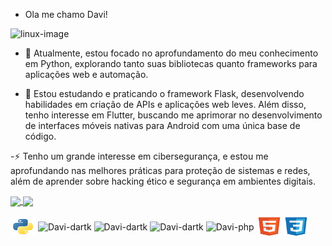 - Ola me chamo Davi!

 <img src="https://media1.tenor.com/m/y-cCxl8uEw0AAAAd/yetopen.gif" width="300" height="500" alt="linux-image">



- 👀 Atualmente, estou focado no aprofundamento do meu conhecimento em Python, explorando tanto suas bibliotecas quanto frameworks para aplicações web e automação.

- 🌱 Estou estudando e praticando o framework Flask, desenvolvendo habilidades em criação de APIs e aplicações web leves. Além disso, tenho interesse em Flutter, buscando me aprimorar no desenvolvimento de interfaces móveis nativas para Android com uma única base de código.

-⚡ Tenho um grande interesse em cibersegurança, e estou me aprofundando nas melhores práticas para proteção de sistemas e redes, além de aprender sobre hacking ético e segurança em ambientes digitais.

<a href="https://github.com/Davi-77/github-readme-stats">
  <img height=200 align="center" src="https://github-readme-stats.vercel.app/api?username=Davi-77" />
</a>
<a href="https://github.com/Davi-77/convoychat">
  <img height=200 align="center" src="https://github-readme-stats.vercel.app/api/top-langs?username=Davi-77&layout=compact&langs_count=8&card_width=320" />
</a>

<div style="display: inline_block"><br>
  <img align="center" alt="Davi-Python" height="30" width="40" src="https://raw.githubusercontent.com/devicons/devicon/master/icons/python/python-original.svg">
   <img   align="center" alt="Davi-dartk" height="30" width="40" src="https://cdn.jsdelivr.net/gh/devicons/devicon@latest/icons/flask/flask-original.svg" />
  <img align="center" alt="Davi-dartk" height="30" width="40" src="https://cdn.jsdelivr.net/gh/devicons/devicon@latest/icons/dart/dart-original.svg" />
  <img align="center" alt="Davi-dartk" height="30" width="40" src="https://cdn.jsdelivr.net/gh/devicons/devicon@latest/icons/flutter/flutter-original.svg" />
  <img align="center" alt="Davi-php"  height="30" width="40" src="https://cdn.jsdelivr.net/gh/devicons/devicon@latest/icons/php/php-original.svg" />
  <img align="center" alt="Davi-HTML" height="30" width="40" src="https://raw.githubusercontent.com/devicons/devicon/master/icons/html5/html5-original.svg">
  <img align="center" alt="Davi-CSS" height="30" width="40" src="https://raw.githubusercontent.com/devicons/devicon/master/icons/css3/css3-original.svg">
  
</div>


